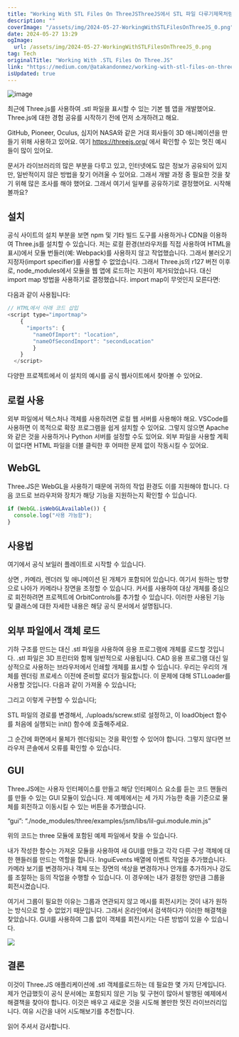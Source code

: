 ```yaml
---
title: "Working With STL Files On ThreeJSThreeJS에서 STL 파일 다루기제목처럼 ThreeJS에서 STL 파일 작업하기"
description: ""
coverImage: "/assets/img/2024-05-27-WorkingWithSTLFilesOnThreeJS_0.png"
date: 2024-05-27 13:29
ogImage:
  url: /assets/img/2024-05-27-WorkingWithSTLFilesOnThreeJS_0.png
tag: Tech
originalTitle: "Working With .STL Files On Three.JS"
link: "https://medium.com/@atakandonmez/working-with-stl-files-on-three-js-faf94988493b"
isUpdated: true
---
```


![image](/assets/img/2024-05-27-WorkingWithSTLFilesOnThreeJS_0.png)

최근에 Three.js를 사용하여 .stl 파일을 표시할 수 있는 기본 웹 앱을 개발했어요. Three.js에 대한 경험 공유를 시작하기 전에 먼저 소개하려고 해요.

GitHub, Pioneer, Oculus, 심지어 NASA와 같은 거대 회사들이 3D 애니메이션을 만들기 위해 사용하고 있어요. 여기 https://threejs.org/ 에서 확인할 수 있는 멋진 예시들이 많이 있어요.

문서가 라이브러리의 많은 부분을 다루고 있고, 인터넷에도 많은 정보가 공유되어 있지만, 일반적이지 않은 방법을 찾기 어려울 수 있어요. 그래서 개발 과정 중 필요한 것을 찾기 위해 많은 조사를 해야 했어요. 그래서 여기서 일부를 공유하기로 결정했어요. 시작해볼까요?

<div class="content-ad"></div>

## 설치

공식 사이트의 설치 부분을 보면 npm 및 기타 빌드 도구를 사용하거나 CDN을 이용하여 Three.js를 설치할 수 있습니다. 저는 로컬 환경(브라우저를 직접 사용하여 HTML을 표시)에서 모듈 번들러(예: Webpack)를 사용하지 않고 작업했습니다. 그래서 불러오기 지정자(import specifier)를 사용할 수 없었습니다. 그래서 Three.js의 r127 버전 이후로, node_modules에서 모듈을 웹 앱에 로드하는 지원이 제거되었습니다. 대신 import map 방법을 사용하기로 결정했습니다. import map이 무엇인지 모른다면:

다음과 같이 사용됩니다:

```js
// HTML에서 아래 코드 삽입
<script type="importmap">
    {
      "imports": {
        "nameOfImport": "location",
        "nameOfSecondImport": "secondLocation"
        }
    }
  </script>
```

<div class="content-ad"></div>

다양한 프로젝트에서 이 설치의 예시를 공식 웹사이트에서 찾아볼 수 있어요.

## 로컬 사용

외부 파일에서 텍스처나 객체를 사용하려면 로컬 웹 서버를 사용해야 해요. VSCode를 사용하면 이 목적으로 확장 프로그램을 쉽게 설치할 수 있어요. 그렇지 않으면 Apache와 같은 것을 사용하거나 Python 서버를 설정할 수도 있어요. 외부 파일을 사용할 계획이 없다면 HTML 파일을 더블 클릭한 후 어떠한 문제 없이 작동시킬 수 있어요.

## WebGL

<div class="content-ad"></div>

Three.JS은 WebGL을 사용하기 때문에 귀하의 작업 환경도 이를 지원해야 합니다. 다음 코드로 브라우저와 장치가 해당 기능을 지원하는지 확인할 수 있습니다.

```js
if (WebGL.isWebGLAvailable()) {
  console.log("사용 가능함");
}
```

## 사용법

여기에서 공식 보일러 플레이트로 시작할 수 있습니다.

<div class="content-ad"></div>

상면 , 카메라, 렌더러 및 애니메이션 된 개체가 포함되어 있습니다. 여기서 원하는 방향으로 나아가 카메라나 장면을 조정할 수 있습니다. 커서를 사용하여 대상 개체를 중심으로 회전하려면 프로젝트에 OrbitControls를 추가할 수 있습니다. 이러한 사용된 기능 및 클래스에 대한 자세한 내용은 해당 공식 문서에서 설명됩니다.

## 외부 파일에서 객체 로드

기하 구조를 만드는 대신 .stl 파일을 사용하여 응용 프로그램에 개체를 로드할 것입니다. .stl 파일은 3D 프린터와 함께 일반적으로 사용됩니다. CAD 응용 프로그램 대신 일상적으로 사용하는 브라우저에서 인쇄할 개체를 표시할 수 있습니다. 우리는 우리의 개체를 렌더링 프로세스 이전에 준비할 로더가 필요합니다. 이 문제에 대해 STLLoader를 사용할 것입니다. 다음과 같이 가져올 수 있습니다;

그리고 이렇게 구현할 수 있습니다;

<div class="content-ad"></div>

STL 파일의 경로를 변경해서, ./uploads/screw.stl로 설정하고, 이 loadObject 함수를 처음에 실행되는 init() 함수에 호출해주세요.

그 순간에 화면에서 물체가 렌더링되는 것을 확인할 수 있어야 합니다. 그렇지 않다면 브라우저 콘솔에서 오류를 확인할 수 있습니다.

## GUI

Three.JS에는 사용자 인터페이스를 만들고 해당 인터페이스 요소를 듣는 코드 핸들러를 만들 수 있는 GUI 모듈이 있습니다. 제 예제에서는 세 가지 가능한 축을 기준으로 물체를 회전하고 이동시킬 수 있는 버튼을 추가했습니다.

<div class="content-ad"></div>

“gui”: “./node_modules/three/examples/jsm/libs/lil-gui.module.min.js”

위의 코드는 three 모듈에 포함된 예제 파일에서 찾을 수 있습니다.

내가 작성한 함수는 가져온 모듈을 사용하여 새 GUI를 만들고 각각 다른 구성 객체에 대한 핸들러를 만드는 역할을 합니다. InguiEvents 배열에 이벤트 작업을 추가했습니다. 카메라 보기를 변경하거나 객체 또는 장면의 색상을 변경하거나 안개를 추가하거나 강도를 조절하는 등의 작업을 수행할 수 있습니다. 이 경우에는 내가 결정한 양만큼 그룹을 회전시켰습니다.

여기서 그룹이 필요한 이유는 그룹과 연관되지 않고 메시를 회전시키는 것이 내가 원하는 방식으로 할 수 없었기 때문입니다. 그래서 온라인에서 검색하다가 이러한 해결책을 찾았습니다. GUI를 사용하여 그룹 없이 객체를 회전시키는 다른 방법이 있을 수 있습니다.

<div class="content-ad"></div>

<img src="https://miro.medium.com/v2/resize:fit:1400/1*QT2uHwTmjn9Pb760V3NZlQ.gif" />

## 결론

이것이 Three.JS 애플리케이션에 .stl 객체를로드하는 데 필요한 몇 가지 단계입니다. 제가 언급했듯이 공식 문서에는 포함되지 않은 기능 및 구현이 많아서 발행된 예제에서 해결책을 찾아야 합니다. 이것은 배우고 새로운 것을 시도해 볼만한 멋진 라이브러리입니다. 여유 시간을 내어 시도해보기를 추천합니다.

읽어 주셔서 감사합니다.
